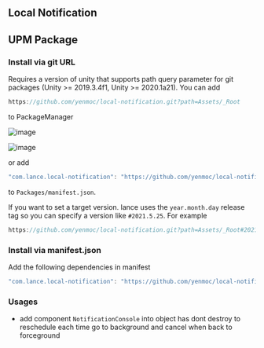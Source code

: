 ## Local Notification


UPM Package
---
### Install via git URL

Requires a version of unity that supports path query parameter for git packages (Unity >= 2019.3.4f1, Unity >= 2020.1a21).
You can add 

```cs
https://github.com/yenmoc/local-notification.git?path=Assets/_Root
```
 to PackageManager

![image](https://user-images.githubusercontent.com/44673303/112711380-791f6180-8efa-11eb-953f-d92d2bc93f0f.png)

![image](https://user-images.githubusercontent.com/44673303/112711396-99e7b700-8efa-11eb-9548-a6ab1487d887.png)

or add 
```cs
"com.lance.local-notification": "https://github.com/yenmoc/local-notification.git?path=Assets/_Root"
```
to `Packages/manifest.json`.

If you want to set a target version. lance uses the `year.month.day` release tag so you can specify a version like `#2021.5.25`. For example 

```cs
https://github.com/yenmoc/local-notification.git?path=Assets/_Root#2021.5.25
```


### Install via manifest.json

Add the following dependencies in manifest

```cs
"com.lance.local-notification": "https://github.com/yenmoc/local-notification.git?path=Assets/_Root#2021.5.25",
```


### Usages

- add component `NotificationConsole` into object has dont destroy to reschedule each time go to background and cancel when back to forceground
